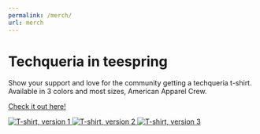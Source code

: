 ```yaml
---
permalink: /merch/
url: merch
---
```


# Techqueria in teespring

Show your support and love for the community getting a techqueria t-shirt.
Available in 3 colors and most sizes, American Apparel Crew.

<p><a href="https://teespring.com/techqueria" target="_blank">Check it out here!</a></p>

<div class="t-shirt-images">
  <a href="/images/t-shirt-1.png" target="_blank">
    <img src="/images/t-shirt-1-small.png" alt="T-shirt, version 1">
 </a>
  <a href="/images/t-shirt-2.png" target="_blank">
    <img src="/images/t-shirt-2-small.png" alt="T-shirt, version 2">
 </a>
 <a href="/images/t-shirt-3.png" target="_blank">
    <img src="/images/t-shirt-3-small.png" alt="T-shirt, version 3">
 </a>
</div>

